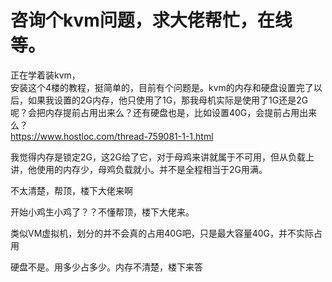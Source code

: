 # 咨询个kvm问题，求大佬帮忙，在线等。


正在学着装kvm，<br />
安装这个4楼的教程，挺简单的，目前有个问题是。kvm的内存和硬盘设置完了以后，如果我设置的2G内存，他只使用了1G，那我母机实际是使用了1G还是2G呢？会把内存提前占用出来么？还有硬盘也是，比如设置40G，会提前占用出来么？<br />
https://www.hostloc.com/thread-759081-1-1.html

我觉得内存是锁定2G，这2G给了它，对于母鸡来讲就属于不可用，但从负载上讲，他使用的内存少，母鸡负载就小。并不是全程相当于2G用满。

不太清楚，帮顶，楼下大佬来啊

开始小鸡生小鸡了？？不懂帮顶，楼下大佬来。

类似VM虚拟机，划分的并不会真的占用40G吧，只是最大容量40G，并不实际占用<br />


硬盘不是。用多少占多少。内存不清楚，楼下来答

